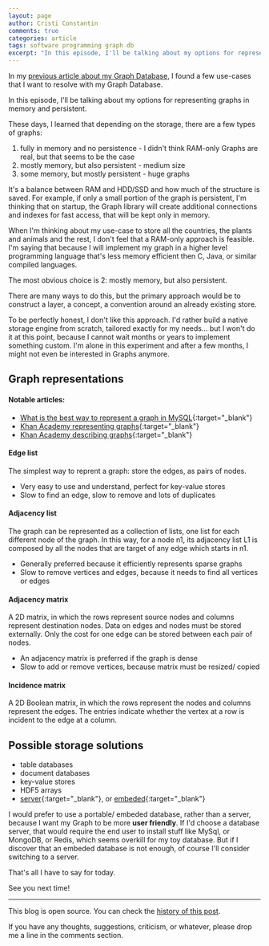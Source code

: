 ```yaml
---
layout: page
author: Cristi Constantin
comments: true
categories: article
tags: software programming graph db
excerpt: "In this episode, I'll be talking about my options for representing graphs in memory and persistent."
---
```


In my [previous article about my Graph Database](/2017/05/making-a-graph-db-ep4), I found a few use-cases that I want to resolve with my Graph Database.

In this episode, I'll be talking about my options for representing graphs in memory and persistent.

These days, I learned that depending on the storage, there are a few types of graphs:

1. fully in memory and no persistence - I didn't think RAM-only Graphs are real, but that seems to be the case
1. mostly memory, but also persistent - medium size
1. some memory, but mostly persistent - huge graphs

It's a balance between RAM and HDD/SSD and how much of the structure is saved. For example, if only a small portion of the graph is persistent, I'm thinking that on startup, the Graph library will create additional connections and indexes for fast access, that will be kept only in memory.

When I'm thinking about my use-case to store all the countries, the plants and animals and the rest, I don't feel that a RAM-only approach is feasible. I'm saying that because I will implement my graph in a higher level programming language that's less memory efficient then C, Java, or similar compiled languages.

The most obvious choice is 2: mostly memory, but also persistent.

There are many ways to do this, but the primary approach would be to construct a layer, a concept, a convention around an already existing store.

To be perfectly honest, I don't like this approach. I'd rather build a native storage engine from scratch, tailored exactly for my needs... but I won't do it at this point, because I cannot wait months or years to implement something custom. I'm alone in this experiment and after a few months, I might not even be interested in Graphs anymore.


## Graph representations

#### Notable articles:

- [What is the best way to represent a graph in MySQL](https://www.quora.com/What-is-the-best-way-to-represent-a-graph-in-MySQL){:target="_blank"}
- [Khan Academy representing graphs](https://www.khanacademy.org/computing/computer-science/algorithms/graph-representation/a/representing-graphs){:target="_blank"}
- [Khan Academy describing graphs](https://www.khanacademy.org/computing/computer-science/algorithms/graph-representation/a/describing-graphs){:target="_blank"}

#### Edge list
The simplest way to reprent a graph: store the edges, as pairs of nodes.
- Very easy to use and understand, perfect for key-value stores
- Slow to find an edge, slow to remove and lots of duplicates

#### Adjacency list
The graph can be represented as a collection of lists, one list for each different node of the graph. In this way, for a node n1, its adjacency list L1 is composed by all the nodes that are target of any edge which starts in n1.
- Generally preferred because it efficiently represents sparse graphs
- Slow to remove vertices and edges, because it needs to find all vertices or edges

#### Adjacency matrix
A 2D matrix, in which the rows represent source nodes and columns represent destination nodes. Data on edges and nodes must be stored externally. Only the cost for one edge can be stored between each pair of nodes.
* An adjacency matrix is preferred if the graph is dense
* Slow to add or remove vertices, because matrix must be resized/ copied

#### Incidence matrix
A 2D Boolean matrix, in which the rows represent the nodes and columns represent the edges. The entries indicate whether the vertex at a row is incident to the edge at a column.


## Possible storage solutions

- table databases
- document databases
- key-value stores
- HDF5 arrays
- [server](https://en.wikipedia.org/wiki/Database_server){:target="_blank"}, or  [embeded](https://en.wikipedia.org/wiki/Embedded_database){:target="_blank"}

I would prefer to use a portable/ embeded database, rather than a server, because I want my Graph to be more **user friendly**. If I'd choose a database server, that would require the end user to install stuff like MySql, or MongoDB, or Redis, which seems overkill for my toy database.
But if I discover that an embeded database is not enough, of course I'll consider switching to a server.

That's all I have to say for today.

See you next time!

-----

This blog is open source. You can check the [history of this post](https://github.com/croqaz/croqaz.github.io/commits/master/{{page.path}}).

If you have any thoughts, suggestions, criticism, or whatever, please drop me a line in the comments section.
